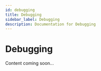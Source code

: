 ```yaml
---
id: debugging
title: Debugging
sidebar_label: Debugging
description: Documentation for Debugging
---
```


# Debugging

Content coming soon...
